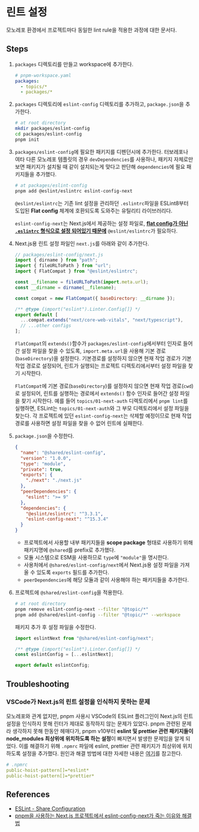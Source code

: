 # 린트 설정

모노레포 환경에서 프로젝트마다 동일한 lint rule을 적용한 과정에 대한 문서다.

## Steps

1. `packages` 디렉토리를 만들고 workspace에 추가한다.

   ```yaml
   # pnpm-workspace.yaml
   packages:
     - topics/*
     - packages/*
   ```

2. `packages` 디렉토리에 `eslint-config` 디렉토리를 추가하고, `package.json`을 추가한다.

   ```bash
   # at root directory
   mkdir packages/eslint-config
   cd packages/eslint-config
   pnpm init
   ```

3. `packages/eslint-config`에 필요한 패키지를 디펜던시에 추가한다. 터보레포나 여타 다른 모노레포 템플릿의 경우 `devDependencies`를 사용하나, 패키지 자체로만 보면 패키지가 설치될 때 같이 설치되는게 맞다고 판단해 `dependencies`에 필요 패키지들을 추가했다.

   ```bash
   # at packages/eslint-config
   pnpm add @eslint/eslintrc eslint-config-next
   ```

   `@eslint/eslintrc`는 기존 lint 설정을 관리하던 `.eslintrc`파일을 ESLint8부터 도입된 **Flat config** 체계에 호환되도록 도와주는 유틸리티 라이브러리다.

   `eslint-config-next`는 Next.js에서 제공하는 설정 파일로, **[flat config가 아닌 `.eslintrc` 형식으로 설정 되어있기 때문에](https://witch.work/ko/posts/blog-eslint-pnpm-bugfix#eslint-config-next-%ED%8C%A8%ED%82%A4%EC%A7%80-%EC%82%B4%ED%8E%B4%EB%B3%B4%EA%B8%B0)** `@eslint/eslintrc`가 필요하다.

4. Next.js용 린트 설정 파일인 `next.js`를 아래와 같이 추가한다.

   ```js
   // packages/eslint-config/next.js
   import { dirname } from "path";
   import { fileURLToPath } from "url";
   import { FlatCompat } from "@eslint/eslintrc";

   const __filename = fileURLToPath(import.meta.url);
   const __dirname = dirname(__filename);

   const compat = new FlatCompat({ baseDirectory: __dirname });

   /** @type {import("eslint").Linter.Config[]} */
   export default [
     ...compat.extends("next/core-web-vitals", "next/typescript"),
     // ...other configs
   ];
   ```

   `FlatCompat`의 `extends()`함수가 `packages/eslint-config`에서부터 인자로 들어간 설정 파일을 찾을 수 있도록, `import.meta.url`을 사용해 기본 경로(`baseDirectory`)을 설정한다. 기본경로를 설정하지 않으면 현재 작업 경로가 기본 작업 경로로 설정되어, 린트가 실행되는 프로젝트 디렉토리에서부터 설정 파일을 찾기 시작한다.

   `FlatCompat`에 기본 경로(`baseDirectory`)를 설정하지 않으면 현재 작업 경로(`cwd`)로 설정되어, 린트를 실행하는 경로에서 `extends()` 함수 인자로 들어간 설정 파일을 찾기 시작한다. 예를 들어 `topics/01-next-auth` 디렉토리에서 `pnpm lint`를 실행하면, ESLint는 `topics/01-next-auth`와 그 부모 디렉토리에서 설정 파일을 찾는다. 각 프로젝트에 있던 `eslint-config-next`는 삭제할 예정이므로 현재 작업 경로를 사용하면 설정 파일을 찾을 수 없어 린트에 실패한다.

5. `package.json`을 수정한다.

   ```json
   {
     "name": "@shared/eslint-config",
     "version": "1.0.0",
     "type": "module",
     "private": true,
     "exports": {
       "./next": "./next.js"
     },
     "peerDependencies": {
       "eslint": ">= 9"
     },
     "dependencies": {
       "@eslint/eslintrc": "^3.3.1",
       "eslint-config-next": "^15.3.4"
     }
   }
   ```

   - 프로젝트에서 사용할 내부 패키지들을 **scope package** 형태로 사용하기 위해 패키지명에 `@shared`를 prefix로 추가했다.
   - 모듈 시스템으로 ESM을 사용하므로 `type`에 `"module"`을 명시한다.
   - 사용처에서 `@shared/eslint-config/next`에서 Next.js용 설정 파일을 가져올 수 있도록 `exports` 필드를 추가한다.
   - `peerDependencies`에 해당 모듈과 같이 사용해야 하는 패키지들을 추가한다.

6. 프로젝트에 `@shared/eslint-config`을 적용한다.

   ```bash
   # at root directory
   pnpm remove eslint-config-next --filter "@topic/*"
   pnpm add @shared/eslint-config --filter "@topic/*" --workspace
   ```

   패키지 추가 후 설정 파일을 수정한다.

   ```js
   import eslintNext from "@shared/eslint-config/next";

   /** @type {import("eslint").Linter.Config[]} */
   const eslintConfig = [...eslintNext];

   export default eslintConfig;
   ```

## Troubleshooting

### VSCode가 Next.js의 린트 설정을 인식하지 못하는 문제

모노레포와 관계 없지만, pnpm 사용시 VSCode의 ESLint 플러그인이 Next.js의 린트 설정을 인식하지 못해 린터가 제대로 동작하지 않는 문제가 있었다. pnpm 관련된 문제라 생각하지 못해 한동안 헤매다가, pnpm v10부터 **eslint 및 prettier 관련 패키지들이 node_modules 최상위에 위치하도록 하는 설정**이 빠지면서 발생한 문제임을 알게 되었다. 이를 해결하기 위해 `.npmrc` 파일에 eslint, prettier 관련 패키지가 최상위에 위치하도록 설정을 추가했다. 원인과 해결 방법에 대한 자세한 내용은 [여기](https://witch.work/ko/posts/blog-eslint-pnpm-bugfix)를 참고한다.

```yaml
# .npmrc
public-hoist-pattern[]=*eslint*
public-hoist-pattern[]=*prettier*
```

## References

- [ESLint - Share Configuration](https://eslint.org/docs/latest/extend/shareable-configs)
- [pnpm을 사용하는 Next.js 프로젝트에서 eslint-config-next가 죽는 이유와 해결법](https://witch.work/ko/posts/blog-eslint-pnpm-bugfix)
